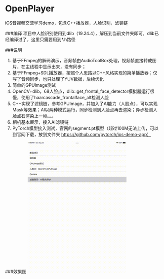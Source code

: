 # OpenPlayer
iOS音视频交流学习demo，包含C++播放器，人脸识别，滤镜链

###编译
项目中人脸识别使用到dlib（19.24.4），解压到当前文件夹即可，dlib已经编译过了，这里只需要用到*.h路径

###说明
1. 基于FFmpeg的解码演示，音频帧由AudioToolBox处理，视频帧直接转成图片，在主线程中显示出来，没有同步；
2. 基于FFmpeg+SDL播放器，按照个人思路以C++风格实现的简单播放器；仅写了音频同步，也只处理了YUV数据，后续优化
3. 简单的GPUImage测试
4. OpenCV+dlib，68人脸点，dlib::get_frontal_face_detector模拟器运行很慢，使用了haarcascade_frontalface_alt检测人脸
5. C++实现了滤镜链，参考GPUImage，并加入了AI能力（人脸点），可以实现Mask等效果；AI以两种模式运行，同步检测到人脸点再去渲染；异步检测人脸点石渲染上一帧。。。
6. 相机基本展示，接入AI滤镜链
7. PyTorch模型接入测试，官网的segment.pt模型（超过100M无法上传，可以到官网下载，放到文件夹 https://github.com/pytorch/ios-demo-app）

###效果图
![效果图](demo.gif)




